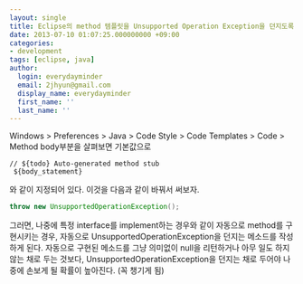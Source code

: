 ```yaml
---
layout: single
title: Eclipse의 method 템플릿을 Unsupported Operation Exception을 던지도록 바꾸자
date: 2013-07-10 01:07:25.000000000 +09:00
categories:
- development 
tags: [eclipse, java]
author:
  login: everydayminder
  email: 2jhyun@gmail.com
  display_name: everydayminder
  first_name: ''
  last_name: ''
---
```

Windows > Preferences > Java > Code Style > Code Templates > Code > Method body부분을 살펴보면
기본값으로

```
// ${todo} Auto-generated method stub
 ${body_statement}
```
와 같이 지정되어 있다. 이것을 다음과 같이 바꿔서 써보자.

```java
throw new UnsupportedOperationException();
```

그러면, 나중에 특정 interface를 implement하는 경우와 같이 자동으로 method를 구현시키는 경우,
자동으로 UnsupportedOperationException을 던지는 메소드를 작성하게 된다.
자동으로 구현된 메소드를 그냥 의미없이 null을 리턴하거나 아무 일도 하지 않는 채로 두는 것보다,
UnsupportedOperationException을 던지는 채로 두어야 나중에 손보게 될 확률이 높아진다. (꼭 챙기게 됨)

